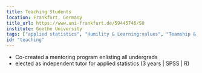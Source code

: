 ```yaml
---
title: Teaching Students
location: Frankfurt, Germany
title_url: https://www.uni-frankfurt.de/59445746/SU
institute: Goethe University
tags: ["applied statistics", "Humility & Learning:values", "Teamship & Collective Stewardship:values", "Curiosity & Experimentation:values", "Communities & Networking:networks"]
id: "teaching"
---
```


* Co-created a mentoring program enlisting all undergrads 
* elected as independent tutor for applied statistics (3 years | SPSS | R)